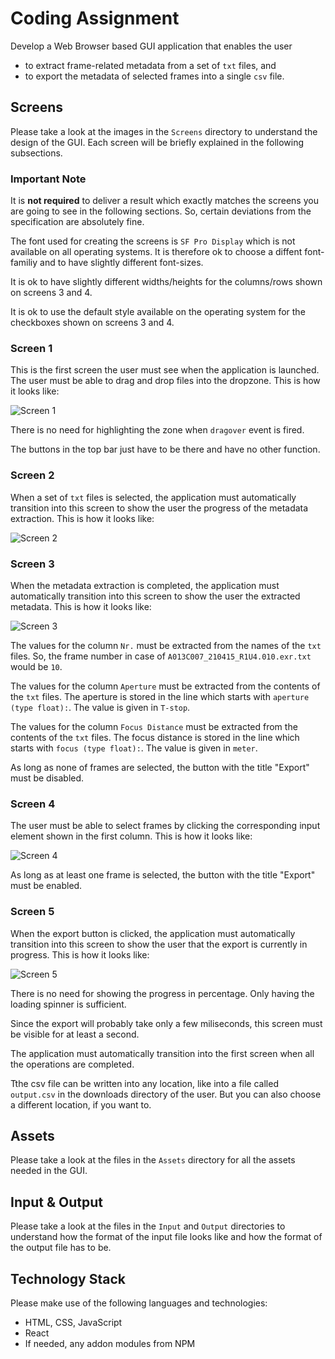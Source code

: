 # Coding Assignment

Develop a Web Browser based GUI application that enables the user

- to extract frame-related metadata from a set of `txt` files, and
- to export the metadata of selected frames into a single `csv` file.

## Screens

Please take a look at the images in the `Screens` directory to understand the design of the GUI. Each screen will be briefly explained in the following subsections.

### Important Note

It is **not required** to deliver a result which exactly matches the screens you are going to see in the following sections. So, certain deviations from the specification are absolutely fine.

The font used for creating the screens is `SF Pro Display` which is not available on all operating systems. It is therefore ok to choose a diffent font-familiy and to have slightly different font-sizes.

It is ok to have slightly different widths/heights for the columns/rows shown on screens 3 and 4.

It is ok to use the default style available on the operating system for the checkboxes shown on screens 3 and 4.

### Screen 1

This is the first screen the user must see when the application is launched. The user must be able to drag and drop files into the dropzone. This is how it looks like:

![Screen 1](Screens/Screen_1.png)

There is no need for highlighting the zone when `dragover` event is fired.

The buttons in the top bar just have to be there and have no other function.

### Screen 2

When a set of `txt` files is selected, the application must automatically transition into this screen to show the user the progress of the metadata extraction. This is how it looks like:

![Screen 2](Screens/Screen_2.png)

### Screen 3

When the metadata extraction is completed, the application must automatically transition into this screen to show the user the extracted metadata. This is how it looks like:

![Screen 3](Screens/Screen_3.png)

The values for the column `Nr.` must be extracted from the names of the `txt` files. So, the frame number in case of `A013C007_210415_R1U4.010.exr.txt` would be `10`.

The values for the column `Aperture` must be extracted from the contents of the `txt` files. The aperture is stored in the line which starts with `aperture (type float):`. The value is given in `T-stop`.

The values for the column `Focus Distance` must be extracted from the contents of the `txt` files. The focus distance is stored in the line which starts with `focus (type float):`. The value is given in `meter`.

As long as none of frames are selected, the button with the title "Export" must be disabled.

### Screen 4

The user must be able to select frames by clicking the corresponding input element shown in the first column. This is how it looks like:

![Screen 4](Screens/Screen_4.png)

As long as at least one frame is selected, the button with the title "Export" must be enabled.

### Screen 5

When the export button is clicked, the application must automatically transition into this screen to show the user that the export is currently in progress. This is how it looks like:

![Screen 5](Screens/Screen_5.png)

There is no need for showing the progress in percentage. Only having the loading spinner is sufficient.

Since the export will probably take only a few miliseconds, this screen must be visible for at least a second.

The application must automatically transition into the first screen when all the operations are completed.

Tthe csv file can be written into any location, like into a file called `output.csv` in the downloads directory of the user. But you can also choose a different location, if you want to.

## Assets

Please take a look at the files in the `Assets` directory for all the assets needed in the GUI.

## Input & Output

Please take a look at the files in the `Input` and `Output` directories to understand how the format of the input file looks like and how the format of the output file has to be.

## Technology Stack

Please make use of the following languages and technologies:

- HTML, CSS, JavaScript
- React
- If needed, any addon modules from NPM
